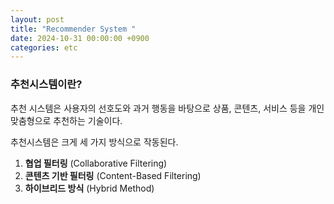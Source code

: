```yaml
---
layout: post
title: "Recommender System "
date: 2024-10-31 00:00:00 +0900
categories: etc
---
```


### 추천시스템이란?
추천 시스템은 사용자의 선호도와 과거 행동을 바탕으로 상품, 콘텐츠, 서비스 등을 개인 맞춤형으로 추천하는 기술이다. 
<br>

추천시스템은 크게 세 가지 방식으로 작동된다. 
1. **협업 필터링** (Collaborative Filtering)
2. **콘텐츠 기반 필터링** (Content-Based Filtering)
3. **하이브리드 방식** (Hybrid Method)